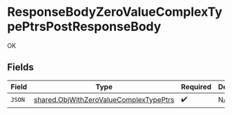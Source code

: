 # ResponseBodyZeroValueComplexTypePtrsPostResponseBody

OK


## Fields

| Field                                                                                                   | Type                                                                                                    | Required                                                                                                | Description                                                                                             |
| ------------------------------------------------------------------------------------------------------- | ------------------------------------------------------------------------------------------------------- | ------------------------------------------------------------------------------------------------------- | ------------------------------------------------------------------------------------------------------- |
| `JSON`                                                                                                  | [shared.ObjWithZeroValueComplexTypePtrs](../../../pkg/models/shared/objwithzerovaluecomplextypeptrs.md) | :heavy_check_mark:                                                                                      | N/A                                                                                                     |